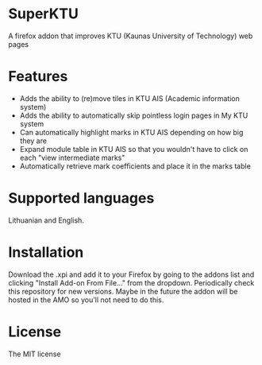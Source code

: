 # SuperKTU
A firefox addon that improves KTU (Kaunas University of Technology) web pages

# Features
* Adds the ability to (re)move tiles in KTU AIS (Academic information system)
* Adds the ability to automatically skip pointless login pages in My KTU system
* Can automatically highlight marks in KTU AIS depending on how big they are
* Expand module table in KTU AIS so that you wouldn't have to click on each "view intermediate marks"
* Automatically retrieve mark coefficients and place it in the marks table

# Supported languages
Lithuanian and English.

# Installation
Download the .xpi and add it to your Firefox by going to the addons list
and clicking "Install Add-on From File..." from the dropdown.
Periodically check this repository for new versions. Maybe in the future
the addon will be hosted in the AMO so you'll not need to do this.

# License
The MIT license
